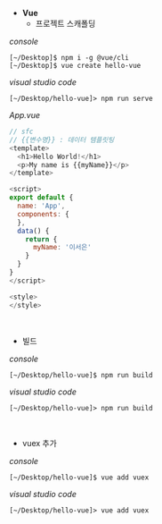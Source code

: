 - **Vue**
    - 프로젝트 스캐폴딩<br>

*console*
```
[~/Desktop]$ npm i -g @vue/cli
[~/Desktop]$ vue create hello-vue
```

*visual studio code*
```
[~/Desktop/hello-vue]> npm run serve
```

*App.vue*
```javascript
// sfc
// {{변수명}} : 데이터 템플릿팅
<template>
  <h1>Hello World!</h1>
  <p>My name is {{myName}}</p>
</template>

<script>
export default {
  name: 'App',
  components: {
  },
  data() {
    return {
      myName: '이서은'
    }
  }
}
</script>

<style>
</style>
```

<br>

  - 빌드<br>

*console*
```
[~/Desktop/hello-vue]$ npm run build
```

*visual studio code*
```
[~/Desktop/hello-vue]> npm run build
```

<br>

  - vuex 추가<br>

*console*
```
[~/Desktop/hello-vue]$ vue add vuex
```

*visual studio code*
```
[~/Desktop/hello-vue]> vue add vuex
```
